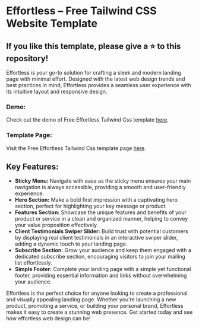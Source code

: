 # Effortless – Free Tailwind CSS Website Template

## If you like this template, please give a ⭐ to this repository!

Effortless is your go-to solution for crafting a sleek and modern landing page with minimal effort. Designed with the latest web design trends and best practices in mind, Effortless provides a seamless user experience with its intuitive layout and responsive design.

### Demo:

Check out the demo of Free Effortless Tailwind Css template [here](https://spacema-dev.com/effortless).

### Template Page:

Visit the Free Effortless Tailwind Css template page [here](https://spacema-dev.com/effortless-free-tailwind-css-website-template/).

## Key Features:

- **Sticky Menu:** Navigate with ease as the sticky menu ensures your main navigation is always accessible, providing a smooth and user-friendly experience.
- **Hero Section:** Make a bold first impression with a captivating hero section, perfect for highlighting your key message or product.
- **Features Section:** Showcase the unique features and benefits of your product or service in a clean and organized manner, helping to convey your value proposition effectively.
- **Client Testimonials Swiper Slider:** Build trust with potential customers by displaying real client testimonials in an interactive swiper slider, adding a dynamic touch to your landing page.
- **Subscribe Section:** Grow your audience and keep them engaged with a dedicated subscribe section, encouraging visitors to join your mailing list effortlessly.
- **Simple Footer:** Complete your landing page with a simple yet functional footer, providing essential information and links without overwhelming your audience.

Effortless is the perfect choice for anyone looking to create a professional and visually appealing landing page. Whether you’re launching a new product, promoting a service, or building your personal brand, Effortless makes it easy to create a stunning web presence. Get started today and see how effortless web design can be!

